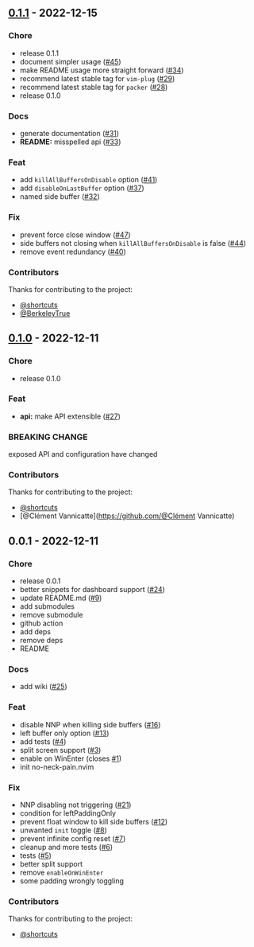 
<a name="0.1.1"></a>
## [0.1.1] - 2022-12-15
### Chore
- release 0.1.1
- document simpler usage ([#45](https://github.com/shortcuts/no-neck-pain.nvim/issues/45))
- make README usage more straight forward ([#34](https://github.com/shortcuts/no-neck-pain.nvim/issues/34))
- recommend latest stable tag for `vim-plug` ([#29](https://github.com/shortcuts/no-neck-pain.nvim/issues/29))
- recommend latest stable tag for `packer` ([#28](https://github.com/shortcuts/no-neck-pain.nvim/issues/28))
- release 0.1.0

### Docs
- generate documentation ([#31](https://github.com/shortcuts/no-neck-pain.nvim/issues/31))
- **README:** misspelled api ([#33](https://github.com/shortcuts/no-neck-pain.nvim/issues/33))

### Feat
- add `killAllBuffersOnDisable` option ([#41](https://github.com/shortcuts/no-neck-pain.nvim/issues/41))
- add `disableOnLastBuffer` option ([#37](https://github.com/shortcuts/no-neck-pain.nvim/issues/37))
- named side buffer ([#32](https://github.com/shortcuts/no-neck-pain.nvim/issues/32))

### Fix
- prevent force close window ([#47](https://github.com/shortcuts/no-neck-pain.nvim/issues/47))
- side buffers not closing when `killAllBuffersOnDisable` is false ([#44](https://github.com/shortcuts/no-neck-pain.nvim/issues/44))
- remove event redundancy ([#40](https://github.com/shortcuts/no-neck-pain.nvim/issues/40))

### Contributors

Thanks for contributing to the project:
- [@shortcuts](https://github.com/@shortcuts)
- [@BerkeleyTrue](https://github.com/@BerkeleyTrue)

<a name="0.1.0"></a>
## [0.1.0] - 2022-12-11
### Chore
- release 0.1.0

### Feat
- **api:** make API extensible ([#27](https://github.com/shortcuts/no-neck-pain.nvim/issues/27))

### BREAKING CHANGE

exposed API and configuration have changed

### Contributors

Thanks for contributing to the project:
- [@shortcuts](https://github.com/@shortcuts)
- [@Clément Vannicatte](https://github.com/@Clément Vannicatte)

<a name="0.0.1"></a>
## 0.0.1 - 2022-12-11
### Chore
- release 0.0.1
- better snippets for dashboard support ([#24](https://github.com/shortcuts/no-neck-pain.nvim/issues/24))
- update README.md ([#9](https://github.com/shortcuts/no-neck-pain.nvim/issues/9))
- add submodules
- remove submodule
- github action
- add deps
- remove deps
- README

### Docs
- add wiki ([#25](https://github.com/shortcuts/no-neck-pain.nvim/issues/25))

### Feat
- disable NNP when killing side buffers ([#16](https://github.com/shortcuts/no-neck-pain.nvim/issues/16))
- left buffer only option ([#13](https://github.com/shortcuts/no-neck-pain.nvim/issues/13))
- add tests ([#4](https://github.com/shortcuts/no-neck-pain.nvim/issues/4))
- split screen support ([#3](https://github.com/shortcuts/no-neck-pain.nvim/issues/3))
- enable on WinEnter (closes [#1](https://github.com/shortcuts/no-neck-pain.nvim/issues/1))
- init no-neck-pain.nvim

### Fix
- NNP disabling not triggering ([#21](https://github.com/shortcuts/no-neck-pain.nvim/issues/21))
- condition for leftPaddingOnly
- prevent float window to kill side buffers ([#12](https://github.com/shortcuts/no-neck-pain.nvim/issues/12))
- unwanted `init` toggle ([#8](https://github.com/shortcuts/no-neck-pain.nvim/issues/8))
- prevent infinite config reset ([#7](https://github.com/shortcuts/no-neck-pain.nvim/issues/7))
- cleanup and more tests ([#6](https://github.com/shortcuts/no-neck-pain.nvim/issues/6))
- tests ([#5](https://github.com/shortcuts/no-neck-pain.nvim/issues/5))
- better split support
- remove `enableOnWinEnter`
- some padding wrongly toggling

### Contributors

Thanks for contributing to the project:
- [@shortcuts](https://github.com/@shortcuts)

[Unreleased]: https://github.com/shortcuts/no-neck-pain.nvim/compare/0.1.1...HEAD
[0.1.1]: https://github.com/shortcuts/no-neck-pain.nvim/compare/0.1.0...0.1.1
[0.1.0]: https://github.com/shortcuts/no-neck-pain.nvim/compare/0.0.1...0.1.0
